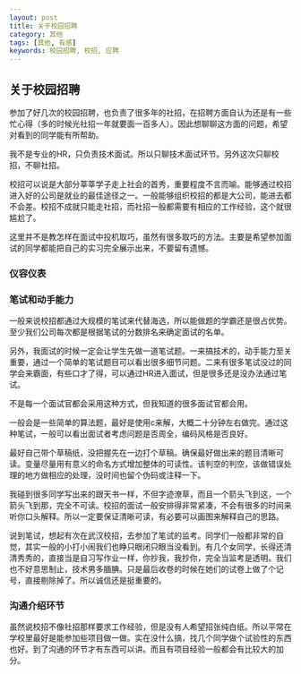 ```yaml
---
layout: post
title: 关于校园招聘
category: 其他
tags: [其他, 有感]
keywords: 校园招聘, 校招, 应聘
---
```


## 关于校园招聘

参加了好几次的校园招聘，也负责了很多年的社招，在招聘方面自认为还是有一些忙心得（多的时候光社招一年就要面一百多人）。因此想聊聊这方面的问题，希望对看到的同学能有所帮助。

我不是专业的HR，只负责技术面试。所以只聊技术面试环节。另外这次只聊校招，不聊社招。

校招可以说是大部分莘莘学子走上社会的首秀，重要程度不言而喻。能够通过校招进入好的公司是就业的最佳途径之一。一般能够组织校招的都是大公司，能进去都不会差。校招不成就只能走社招，而社招一般都需要有相应的工作经验，这个就很尴尬了。

这里并不是教怎样在面试中投机取巧，虽然有很多取巧的方法。主要是希望参加面试的同学都能把自己的实习完全展示出来，不要留有遗憾。

### 仪容仪表

### 笔试和动手能力

一般来说校招都通过大规模的笔试来代替海选，所以能做题的学霸还是很占优势。至少我们公司每次都是根据笔试的分数排名来确定面试的名单。

另外，我面试的时候一定会让学生先做一道笔试题。一来搞技术的，动手能力至关重要，通过一个简单的笔试题目可以看出很多细节问题。二来有很多笔试没过的同学会来霸面，有些口才了得，可以通过HR进入面试，但是很多还是没办法通过笔试。

不是每一个面试官都会采用这种方式，但我知道的很多面试官都会用。

一般会是一些简单的算法题，最好是使用c来解，大概二十分钟左右做完。通过这种笔试，一般可以看出面试者考虑问题是否周全，编码风格是否良好。

最好自己带个草稿纸，没把握先在一边打个草稿。确保最好做出来的题目清晰可读。变量尽量用有意义的命名方式增加整体的可读性。该判空的判空，该做错误处理的地方做相应的处理，没时间也留个伪码或注释一下。

我碰到很多同学写出来的跟天书一样，不但字迹潦草，而且一个箭头飞到这，一个箭头飞到那，完全不可读。校招的面试一般安排得非常紧凑，不会有很多的时间来听你口头解释。所以一定要保证清晰可读，有必要可以画图来解释自己的思路。

说到笔试，想起有次在武汉校招，去参加了笔试的监考。同学们一般都非常的自觉，其实一般的小打小闹我们也睁只眼闭只眼当没看到。有几个女同学，长得还清清秀秀的，直接当是自习写作业一样，你抄我，我抄你，完全当监考是透明。我们也不好意思制止，技术男多腼腆。只是最后收卷的时候在她们的试卷上做了个记号，直接剔除掉了。所以诚信还是挺重要的。

### 沟通介绍环节

虽然说校招不像社招那样要求工作经验，但是没有人希望招张纯白纸。所以平常在学校里最好是能参加些项目做一做。实在没什么搞，找几个同学做个试验性的东西也好。到了沟通的环节才有东西可以讲。而且有项目经验一般都会有比较大的加分。



